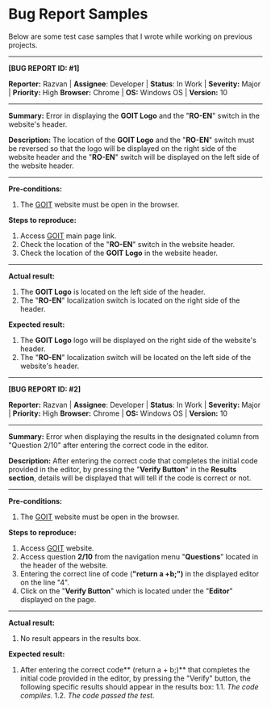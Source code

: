# Bug Report Samples
Below are some test case samples that I wrote while working on previous projects.

----------
**[BUG REPORT ID: #1]**

**Reporter:** Razvan	| **Assignee**:	Developer	| **Status**:	In Work | **Severity:**	Major | **Priority:**	High
**Browser:**	Chrome | **OS:**	Windows	OS | **Version:**	10

----------

**Summary:**	Error in displaying the **GOIT Logo** and the "**RO-EN**" switch in the website's header.

**Description:**	The location of the **GOIT Logo** and the "**RO-EN**" switch must be reversed so that the logo will be displayed on the right side of the website header and the "**RO-EN**" switch will be displayed on the left side of the website header.
 
----------

**Pre-conditions:**					
1. The [GOIT]([url](https://java-test-qa.netlify.app/?token=d5fcc3783ba50fcac78b5a5ea8e4d69f6fe51ed8368bc618a58a846ad8b03a63&block=xyz01ab35&language=ro)) website must be open in the browser.
				
**Steps to reproduce:**				
1. Access [GOIT]([url](https://java-test-qa.netlify.app/?token=d5fcc3783ba50fcac78b5a5ea8e4d69f6fe51ed8368bc618a58a846ad8b03a63&block=xyz01ab35&language=ro)) main page link.
2. Check the location of the "**RO-EN**" switch in the website header.
3. Check the location of the **GOIT Logo** in the website header.

----------
				
**Actual result:**				
1. The **GOIT Logo** is located on the left side of the header.
2. The "**RO-EN**" localization switch is located on the right side of the header.

**Expected result:**					
1. The **GOIT Logo** logo will be displayed on the right side of the website's header.
2. The "**RO-EN**" localization switch will be located on the left side of the website's header.

----------

**[BUG REPORT ID: #2]**

**Reporter:** Razvan	| **Assignee**:	Developer	| **Status**:	In Work | **Severity:**	Major | **Priority:**	High
**Browser:**	Chrome | **OS:**	Windows	OS | **Version:**	10

----------

**Summary:**	Error when displaying the results in the designated column from "Question 2/10" after entering the correct code in the editor. 

**Description:**	After entering the correct code that completes the initial code provided in the editor, by pressing the "**Verify Button**" in the **Results section**, details will be displayed that will tell if the code is correct or not.
 
----------

**Pre-conditions:**					
1. The [GOIT]([url](https://java-test-qa.netlify.app/?token=d5fcc3783ba50fcac78b5a5ea8e4d69f6fe51ed8368bc618a58a846ad8b03a63&block=xyz01ab35&language=ro)) website must be open in the browser.
				
**Steps to reproduce:**				
1. Access [GOIT]([url](https://java-test-qa.netlify.app/?token=d5fcc3783ba50fcac78b5a5ea8e4d69f6fe51ed8368bc618a58a846ad8b03a63&block=xyz01ab35&language=ro)) website.
2. Access question **2/10** from the navigation menu "**Questions**" located in the header of the website.
3. Entering the correct line of code (**"return a +b;")** in the displayed editor on the line "4".
4. Click on the "**Verify Button**" which is located under the "**Editor**" displayed on the page.

----------
				
**Actual result:**				
1. No result appears in the results box.


**Expected result:**					
1. After entering the correct code** (return a + b;)** that completes the initial code provided in the editor, by pressing the "Verify" button, the following specific results should appear in the results box:
  1.1. _The code compiles._
  1.2. _The code passed the test._
